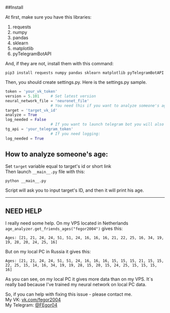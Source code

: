 
##Install

At first, make sure you have this libraries:
  1. requests 
  2. numpy
  3. pandas
  4. sklearn
  5. matplotlib
  6. pyTelegramBotAPI
  
And, if they are not, install them with this command:
```shell script
pip3 install requests numpy pandas sklearn matplotlib pyTelegramBotAPI
```
Then, you should create settings.py.
Here is the settings.py sample.
```python
token = 'your_vk_token'
version = 5.101     # Set latest version
neural_network_file = 'neuronet_file'
                    # You need this if you want to analyze someone's age
target = 'target_vk_id'
analyze = True
log_needed = False
                    # If you want to launch telegram bot you will also need this:
tg_api = 'your_telegram_token'
                    # If you need logging:
log_needed = True
```
## How to analyze someone's age:

Set ``target`` variable equal to target's id or short link <br>
Then launch `__main__.py` file with this:
```shell script
python __main__.py
```
Script will ask you to input target's ID, and then it will print his age.
<hr>

## NEED HELP

I really need some help.
On my VPS located in Netherlands `age_analyzer.get_friends_ages("fegor2004")` gives this:
```
Ages: [21, 21, 24, 24, 51, 51, 24, 16, 16, 16, 21, 22, 25, 16, 34, 19, 19, 28, 20, 24, 25, 16] 
```
But on my local PC in Russia it gives this:
```
Ages: [21, 21, 24, 24, 51, 51, 24, 16, 16, 16, 15, 15, 15, 21, 15, 15, 22, 25, 15, 14, 16, 34, 19, 19, 28, 15, 20, 15, 24, 25, 15, 15, 15, 16] 
```
As you can see, on my local PC it gives more data than on my VPS. It`s really bad because I've trained my neural network on local PC data.
<br>

So, if you can help with fixing this issue - please contact me. <br>
My VK: [vk.com/fegor2004](https://vk.com/fegor2004) <br>
My Telegram: [@FEgor04](https://t.me/fegor04)

